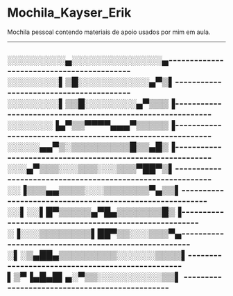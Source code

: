# Mochila_Kayser_Erik

Mochila pessoal contendo materiais de apoio usados por mim em aula.

-----------------------------------------------------------------------------------------------------------------------------------------------------------------------------------


░░░░░░░░░▄░░░░░░░░░░░░░░▄------------------------------------------
░░░░░░░░▌▒█░░░░░░░░░░░▄▀▒▌----------------------------------------
░░░░░░░░▌▒▒█░░░░░░░░▄▀▒▒▒▐-----------------------------------------------------------
░░░░░░░▐▄▀▒▒▀▀▀▀▄▄▄▀▒▒▒▒▒▐-----------------------------------------------------------
░░░░░▄▄▀▒░▒▒▒▒▒▒▒▒▒█▒▒▄█▒▐-----------------------------------------------------------
░░░▄▀▒▒▒░░░▒▒▒░░░▒▒▒▀██▀▒▌-----------------------------------------------------------
░░▐▒▒▒▄▄▒▒▒▒░░░▒▒▒▒▒▒▒▀▄▒▒▌---------------------------------------------------------
░░▌░░▌█▀▒▒▒▒▒▄▀█▄▒▒▒▒▒▒▒█▒▐-------------------------------------------------------
░▐░░░▒▒▒▒▒▒▒▒▌██▀▒▒░░░▒▒▒▀▄-----------------------------------------------------
░▌░▒▄██▄▒▒▒▒▒▒▒▒▒░░░░░░▒▒▒▒▌-------------------------------------------------
▌▒▀▐▄█▄█▌▄░▀▒▒░░░░░░░░░░▒▒▌ -----------------------------------------------
-------------------------------------------------------------------------------------

